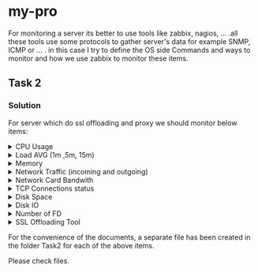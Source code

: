 # my-pro
For monitoring a server its better to use tools like zabbix, nagios, ... .all these tools use some protocols to gather server's data for example SNMP, ICMP or ... .
in this case I try to define the OS side Commands and ways to monitor and how we use zabbix to monitor these items.

## Task 2

### Solution
For server which do ssl offloading and proxy we should monitor below items:

<details>
  <summary>CPU Usage</summary>
  <p>SSL ofloading and handling connections are cpu sensitive</p>
</details>
<details>
  <summary>Load AVG (1m ,5m, 15m)</summary>
  <p>How Busy is server</p>
</details>
<details>
  <summary>Memory</summary>
  <p>Always be usefull to monitor memory</p>
</details>
<details>
  <summary>Network Traffic (incoming and outgoing)</summary>
  <p>For traffic and load monitoring</p>
</details>
<details>
  <summary>Network Card Bandwith</summary>
  <p>Because of the limitation of bandwith (2 * 10G)</p>
</details>
<details>
  <summary>TCP Connections status</summary>
  <p>Connections of Proxy Monitoring (TIME_WAIT and ...)</p>
</details>
<details>
  <summary>Disk Space</summary>
  <p>For data</p>
</details>
<details>
  <summary>Disk IO</summary>
  <p>Encryption/Decryption</p>
</details>
<details>
  <summary>Number of FD</summary>
  <p>Number of File Descriptors</p>
</details>
<details>
  <summary>SSL Offloading Tool</summary>
  <p>If we use applications for ssl offloading like haproxy or ... we should monitor this application.</p>
</details>

For the convenience of the documents, a separate file has been created in the folder Task2 for each of the above items.

Please check files.
